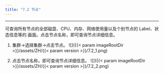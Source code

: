 ```yaml
---
title: "7.2 节点"
---
```


---
可查询所有节点的全部磁盘、CPU、内存、网络使用量以及个别节点的 Label、状态信息等的 画面。点击节点名称，即可查询节点详细信息。

1. 集群→选择集群→点击节点。
    ![]({{< param imageRootDir >}}/assets/ZH/{{< param version >}}/7.2_1.png)

2. 点击节点名称，即可查询节点详细信息。
    ![]({{< param imageRootDir >}}/assets/ZH/{{< param version >}}/7.2_2.png)

